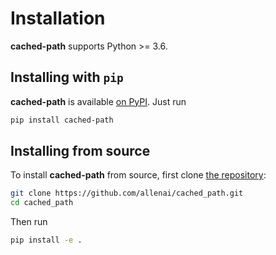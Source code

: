 Installation
============

**cached-path** supports Python >= 3.6.

## Installing with `pip`

**cached-path** is available [on PyPI](https://pypi.org/project/cached-path/). Just run

```bash
pip install cached-path
```

## Installing from source

To install **cached-path** from source, first clone [the repository](https://github.com/allenai/cached_path):

```bash
git clone https://github.com/allenai/cached_path.git
cd cached_path
```

Then run

```bash
pip install -e .
```

